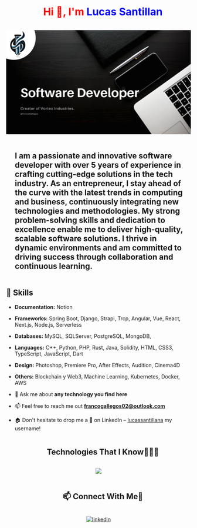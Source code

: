 <!--h1 without bottom border-->
<div id="user-content-toc">
  <ul align="center">
    <summary><h1 style="display: inline-block; color: red">Hi 👋, I'm <span style="color: blue">Lucas Santillan</span></h1></summary>
  </ul>
</div>

<!-- Banner -->
<p align="center">
  <img src="https://github.com/francogallegosqu/francogallegosqu/blob/main/bannergithub.png" alt="Banner">
</p>

<!--h2 without bottom border-->
<div id="user-content-toc">
  <ul align="start">
    <summary><h2 style="display: inline-block">I am a passionate and innovative software developer with over 5 years of experience in crafting cutting-edge solutions in the tech industry. As an entrepreneur, I stay ahead of the curve with the latest trends in computing and business, continuously integrating new technologies and methodologies. My strong problem-solving skills and dedication to excellence enable me to deliver high-quality, scalable software solutions. I thrive in dynamic environments and am committed to driving success through collaboration and continuous learning.</h2></summary>
  </ul>
</div>


<!--Intro start-->
## 🔧 Skills

- **Documentation:** Notion
- **Frameworks:** Spring Boot, Django, Strapi, Trcp, Angular, Vue, React, Next.js, Node.js, Serverless
- **Databases:** MySQL, SQLServer, PostgreSQL, MongoDB,
- **Languages:** C++, Python, PHP, Rust, Java, Solidity, HTML, CSS3, TypeScript, JavaScript, Dart
- **Design:** Photoshop, Premiere Pro, After Effects, Audition, Cinema4D
- **Others:** Blockchain y Web3, Machine Learning, Kubernetes, Docker, AWS

- 💬 Ask me about **any technology you find here**

- 📫 Feel free to reach me out **francogallegos02@outlook.com**

- 🏠 Don't hesitate to drop me a **👋** on LinkedIn –  [lucassantillana](https://www.linkedin.com/in/lucassantillana/) my username!
<!--Intro end-->

<!--h1 without bottom border-->
<div id="user-content-toc">
  <ul align="center">
    <summary><h2 style="display: inline-block">Technologies That I Know👨🏻‍💻</h2></summary>
  </ul>
</div>
<!--tech stack icons-->
<p align="center">
  <a href="https://skillicons.dev">
    <img src="https://skillicons.dev/icons?i=git,github,aws,docker,kubernetes,redis,postgres,prisma,dynamodb,mongodb,mysql,sqlite,firebase,html,java,js,ts,py,solidity,php,css,sass,materialui,tailwind,bootstrap,nginx,nodejs,express,nestjs,nextjs,vue,react,angular,redux,laravel,postman,linux,vscode,spring,figma,notion&perline=14" />
  </a>
</p>


<!-- Connect with me -->
<!--h2 without bottom border-->
<div id="user-content-toc">
  <ul align="center">
    <summary><h2 style="display: inline-block"> 📫 Connect With Me🤝</h2></summary>
  </ul>
</div>

<!--icons and links-->
<p align="center">
<a href="[https://www.linkedin.com/in/francogallegosqu/](https://www.linkedin.com/in/francogallegosqu/)" target="blank"><img align="center" src="https://user-images.githubusercontent.com/88904952/234979284-68c11d7f-1acc-4f0c-ac78-044e1037d7b0.png" alt="linkedin" height="50" width="50" /></a>
</p>
